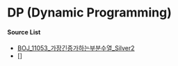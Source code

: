 # DP (Dynamic Programming)

#### Source List
- [BOJ_11053_가장긴증가하는부분수열_Silver2](./Main_BOJ_11053_%EA%B0%80%EC%9E%A5%EA%B8%B4%EC%A6%9D%EA%B0%80%ED%95%98%EB%8A%94%EB%B6%80%EB%B6%84%EC%88%98%EC%97%B4_Silver2_100ms.java)
- []